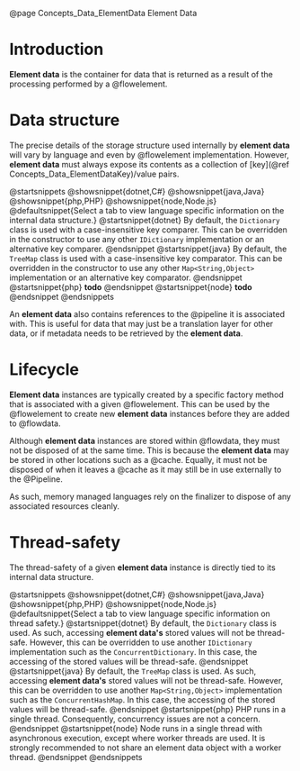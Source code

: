 @page Concepts_Data_ElementData Element Data

# Introduction

**Element data** is the container for data that is returned as a result of the processing 
performed by a @flowelement.

# Data structure

The precise details of the storage structure used internally by **element data** will
vary by language and even by @flowelement implementation.
However, **element data** must always expose its contents as a collection of [key](@ref Concepts_Data_ElementDataKey)/value pairs.

@startsnippets
@showsnippet{dotnet,C#}
@showsnippet{java,Java}
@showsnippet{php,PHP}
@showsnippet{node,Node.js}
@defaultsnippet{Select a tab to view language specific information on the internal data structure.}
@startsnippet{dotnet}
By default, the `Dictionary` class is used with a case-insensitive key comparer.
This can be overridden in the constructor to use any other `IDictionary` implementation 
or an alternative key comparer.
@endsnippet
@startsnippet{java}
By default, the `TreeMap` class is used with a case-insensitive key comparator. This can be
overridden in the constructor to use any other `Map<String,Object>` implementation or an alternative
key comparator.
@endsnippet
@startsnippet{php}
**todo**
@endsnippet
@startsnippet{node}
**todo**
@endsnippet
@endsnippets

An **element data** also contains references to the @pipeline it is associated with.
This is useful for data that may just be a translation layer for other data, or if metadata
needs to be retrieved by the **element data**.

# Lifecycle

**Element data** instances are typically created by a specific factory method that is 
associated with a given @flowelement.
This can be used by the @flowelement to create new **element data** instances 
before they are added to @flowdata.

Although **element data** instances are stored within @flowdata, they must not be 
disposed of at the same time.
This is because the **element data** may be stored in other locations such as a @cache.
Equally, it must not be disposed of when it leaves a @cache as it may still be in use
externally to the @Pipeline.

As such, memory managed languages rely on the finalizer to dispose of any
associated resources cleanly.


# Thread-safety

The thread-safety of a given **element data** instance is directly tied to its internal 
data structure.

@startsnippets
@showsnippet{dotnet,C#}
@showsnippet{java,Java}
@showsnippet{php,PHP}
@showsnippet{node,Node.js}
@defaultsnippet{Select a tab to view language specific information on thread safety.}
@startsnippet{dotnet}
By default, the `Dictionary` class is used. As such, accessing **element data's** stored values
will not be thread-safe.
However, this can be overridden to use another `IDictionary` implementation such as the `ConcurrentDictionary`. 
In this case, the accessing of the stored values will be thread-safe.
@endsnippet
@startsnippet{java}
By default, the `TreeMap` class is used. As such, accessing **element data's** stored values
will not be thread-safe.
However, this can be overridden to use another `Map<String,Object>` implementation such as the `ConcurrentHashMap`. 
In this case, the accessing of the stored values will be thread-safe.
@endsnippet
@startsnippet{php}
PHP runs in a single thread. Consequently, concurrency issues are not a concern.
@endsnippet
@startsnippet{node}
Node runs in a single thread with asynchronous execution, except where worker threads are used. It is strongly recommended to not share an element data object with a worker thread.
@endsnippet
@endsnippets
